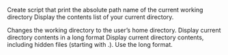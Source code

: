 Create script that print the absolute path name of the current working directory
Display the contents list of your current directory.

Changes the working directory to the user’s home directory.
Display current directory contents in a long format
Display current directory contents, including hidden files (starting with .). Use the long format.
